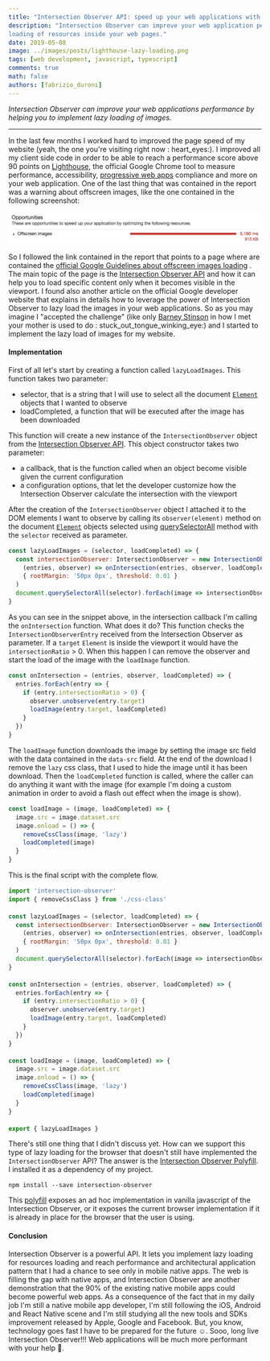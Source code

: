 ```yaml
---
title: "Intersection Observer API: speed up your web applications with lazy loading"
description: "Intersection Observer can improve your web application performance by helping you to implement lazy
loading of resources inside your web pages."
date: 2019-05-08
image: ../images/posts/lighthouse-lazy-loading.png
tags: [web development, javascript, typescript]
comments: true
math: false
authors: [fabrizio_duroni]
---
```


*Intersection Observer can improve your web applications performance by helping you to implement lazy loading of
images.*

---

In the last few months I worked hard to improved the page speed of my website (yeah, the one you're visiting right now :
heart_eyes:). I improved all my client side code in order to be able to reach a performance score above 90 points
on [Lighthouse](https://developers.google.com/web/tools/lighthouse/), the official Google Chrome tool to measure
performance,
accessibility, [progressive web apps](/2019/03/03/github-pages-progressive-web-app/ "progressive web app")
compliance and more on your web application. One of the last thing that was contained in the report was a warning about
offscreen images, like the one contained in the following screenshot:

![The lighthouse audit suggestion to load offscreen images asynchronous only when they are really needed (when they are visible in the viewport)](../images/posts/intersection-observer-offscreen-audit.jpg)

So I followed the link contained in the report that points to a page where are contained
the [official Google Guidelines about offscreen images loading](https://developers.google.com/web/tools/lighthouse/audits/offscreen-images)
. The main topic of the page is
the [Intersection Observer API](https://developer.mozilla.org/en-US/docs/Web/API/Intersection_Observer_API) and how it
can help you to load specific content only when it becomes visible in the viewport. I found also another article on the
official Google developer website that explains in details how to leverage the power of Intersection Observer to lazy
load the images in your web applications. So as you may imagine I "accepted the challenge" (like
only [Barney Stinson](https://en.wikipedia.org/wiki/Barney_Stinson) in how I met your mother is used to do :
stuck_out_tongue_winking_eye:) and I started to implement the lazy load of images for my website.

#### Implementation

First of all let's start by creating a function called `lazyLoadImages`. This function takes two parameter:

* selector, that is a string that I will use to select all the
  document [`Element`](https://developer.mozilla.org/en-US/docs/Web/API/Element "document element") objects that I
  wanted to observe
* loadCompleted, a function that will be executed after the image has been downloaded

This function will create a new instance of the `IntersectionObserver` object from
the [Intersection Observer API](https://developer.mozilla.org/en-US/docs/Web/API/Intersection_Observer_API). This object
constructor takes two parameter:

* a callback, that is the function called when an object become visible given the current configuration
* a configuration options, that let the developer customize how the Intersection Observer calculate the intersection
  with the viewport

After the creation of the `IntersectionObserver` object I attached it to the DOM elements I want to observe by calling
its `observer(element)` method on the
document [`Element`](https://developer.mozilla.org/en-US/docs/Web/API/Element "document element") objects selected
using [querySelectorAll](https://developer.mozilla.org/en-US/docs/Web/API/Document/querySelectorAll "document querySelectorAll")
method with the `selector` received as parameter.

```javascript
const lazyLoadImages = (selector, loadCompleted) => {
  const intersectionObserver: IntersectionObserver = new IntersectionObserver(
    (entries, observer) => onIntersection(entries, observer, loadCompleted),
    { rootMargin: '50px 0px', threshold: 0.01 }
  )
  document.querySelectorAll(selector).forEach(image => intersectionObserver.observe(image))
}
```

As you can see in the snippet above, in the intersection callback I'm calling the `onIntersection` function. What does
it do? This function checks the `IntersectionObserverEntry` received from the Intersection Observer as parameter. If
a `target` `Element` is inside the viewport it would have the `intersectionRatio` > 0. When this happen I can remove the
observer and start the load of the image with the `loadImage` function.

```javascript
const onIntersection = (entries, observer, loadCompleted) => {
  entries.forEach(entry => {
    if (entry.intersectionRatio > 0) {
      observer.unobserve(entry.target)
      loadImage(entry.target, loadCompleted)
    }
  })
}
```

The `loadImage` function downloads the image by setting the image src field with the data contained in the `data-src`
field. At the end of the download I remove the `lazy` css class, that I used to hide the image until it has been
download. Then the `loadCompleted` function is called, where the caller can do anything it want with the image (for
example I'm doing a custom animation in order to avoid a flash out effect when the image is show).

```javascript
const loadImage = (image, loadCompleted) => {
  image.src = image.dataset.src
  image.onload = () => {
    removeCssClass(image, 'lazy')
    loadCompleted(image)
  }
}
```

This is the final script with the complete flow.

```javascript
import 'intersection-observer'
import { removeCssClass } from './css-class'

const lazyLoadImages = (selector, loadCompleted) => {
  const intersectionObserver: IntersectionObserver = new IntersectionObserver(
    (entries, observer) => onIntersection(entries, observer, loadCompleted),
    { rootMargin: '50px 0px', threshold: 0.01 }
  )
  document.querySelectorAll(selector).forEach(image => intersectionObserver.observe(image))
}

const onIntersection = (entries, observer, loadCompleted) => {
  entries.forEach(entry => {
    if (entry.intersectionRatio > 0) {
      observer.unobserve(entry.target)
      loadImage(entry.target, loadCompleted)
    }
  })
}

const loadImage = (image, loadCompleted) => {
  image.src = image.dataset.src
  image.onload = () => {
    removeCssClass(image, 'lazy')
    loadCompleted(image)
  }
}

export { lazyLoadImages }
```

There's still one thing that I didn't discuss yet. How can we support this type of lazy loading for the browser that
doesn't still have implemented the `IntersectionObserver` API? The answer is
the [Intersection Observer Polyfill](https://github.com/w3c/IntersectionObserver/tree/master/polyfill). I installed it
as a dependency of my project.

```shell
npm install --save intersection-observer
```

This [polyfill](https://en.wikipedia.org/wiki/Polyfill_(programming) "polyfill programming") exposes an ad hoc
implementation in vanilla javascript of the Intersection Observer, or it exposes the current browser implementation if
it is already in place for the browser that the user is using.

#### Conclusion

Intersection Observer is a powerful API. It lets you implement lazy loading for resources loading and reach performance
and architectural application pattern that I had a chance to see only in mobile native apps. The web is filling the gap
with native apps, and Intersection Observer are another demonstration that the 90% of the existing native mobile apps
could become powerful web apps. As a consequence of the fact that in my daily job I'm still a native mobile app
developer, I'm still following the iOS, Android and React Native scene and I'm still studying all the new tools and SDKs
improvement released by Apple, Google and Facebook. But, you know, technology goes fast I have to be prepared for the
future :relaxed:. Sooo, long live Intersection Observer!!! Web applications will be much more performant with your
help :green_heart:.
